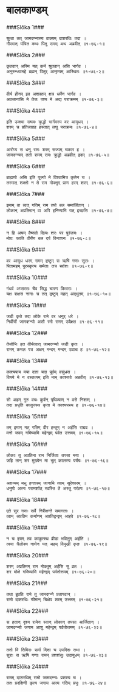 बालकाण्डम्
===============================


###Slōka 1###


    श्रुत्वा तत् जामदग्न्यस्य वाक्यम् दाशरथिः तदा ।
    गौरवात् यंत्रित कथः पितू रामम् अथ अब्रवीत् ॥१-७६-१॥


###Slōka 2###


    कृतवान् अस्मि यत् कर्म श्रुतवान् असि भार्गव ।
    अनुरुन्ध्यामहे ब्रह्मन् पितुर् आनृण्यम् आस्थितः ॥१-७६-२॥


###Slōka 3###


    वीर्य हीनम् इव अशक्तम् क्षत्र धर्मेण भार्गव ।
    अवजानासि मे तेजः पश्य मे अद्य पराक्रमम् ॥१-७६-३॥


###Slōka 4###


    इति उक्त्वा राघवः क्रुद्धो भार्गवस्य वर आयुधम् ।
    शरम् च प्रतिजग्राह हस्तात् लघु पराक्रमः ॥१-७६-४॥


###Slōka 5###


    आरोप्य स धनू रामः शरम् सज्यम् चकार ह ।
    जामदग्न्यम् ततो रामम् रामः क्रुद्धो अब्रवीत् इदम् ॥१-७६-५॥


###Slōka 6###


    ब्राह्मणो असि इति पूज्यो मे विश्वामित्र कृतेन च ।
    तस्मात् शक्तो न ते राम मोक्तुम् प्राण हरम् शरम् ॥१-७६-६॥


###Slōka 7###


    इमाम् वा त्वत् गतिम् राम तपो बल समार्जितान् ।
    लोकान् अप्रतिमान् वा अपि हनिष्यामि यत् इच्छसि ॥१-७६-७॥


###Slōka 8###


    न हि अयम् वैष्णवो दिव्यः शरः पर पुरंजयः ।
    मोघः पतति वीर्येण बल दर्प विनाशनः ॥१-७६-८॥


###Slōka 9###


    वर आयुध धरम् रामम् द्रष्टुम् स ऋषि गणाः सुराः ।
    पितामहम् पुरस्कृत्य समेताः तत्र सर्वशः ॥१-७६-९॥


###Slōka 10###


    गंधर्व अप्सरसः चैव सिद्ध चारण किन्नराः ।
    यक्ष राक्षस नागाः च तत् द्रष्टुम् महत् अद्भुतम् ॥१-७६-१०॥


###Slōka 11###


    जडी कृते तदा लोके रामे वर धनुर् धरे ।
    निर्वीर्यो जामदग्न्यो असौ रमो रामम् उदैक्षत ॥१-७६-११॥


###Slōka 12###


    तेजोभिः हत वीर्यत्वात् जामदग्न्यो जडी कृतः ।
    रामम् कमल पत्र अक्षम् मन्दम् मन्दम् उवाच ह ॥१-७६-१२॥


###Slōka 13###


    काश्यपाय मया दत्ता यदा पूर्वम् वसुंधरा ।
    विषये मे न वस्तव्यम् इति माम् काश्यपो अब्रवीत् ॥१-७६-१३॥


###Slōka 14###


    सो अहम् गुरु वचः कुर्वन् पृथिव्याम् न वसे निशाम् ।
    तदा प्रभृति काकुत्स्थ कृता मे काश्यपस्य ह ॥१-७६-१४॥


###Slōka 15###


    तम् इमाम् मत् गतिम् वीर हन्तुम् न अर्हसि राघव ।
    मनो जवम् गमिष्यामि महेन्द्रम् पर्वत उत्तमम् ॥१-७६-१५॥


###Slōka 16###


    लोकाः तु अप्रतिमा राम निर्जिताः तपसा मया ।
    जहि तान् शर मुख्येन मा भूत् कालस्य पर्ययः ॥१-७६-१६॥


###Slōka 17###


    अक्षय्यम् मधु हन्तारम् जानामि त्वाम् सुरेश्वरम् ।
    धनुषो अस्य परामर्शात् स्वस्ति ते अस्तु परंतप ॥१-७६-१७॥


###Slōka 18###


    एते सुर गणाः सर्वे निरीक्षन्ते समागताः ।
    त्वाम् अप्रतिम कर्माणम् अप्रतिद्वन्द्वम् आहवे ॥१-७६-१८॥


###Slōka 19###


    न च इयम् तव काकुत्स्थ व्रीडा भवितुम् अर्हति ।
    त्वया त्रैलोक्य नाथेन यत् अहम् विमुखी कृतः ॥१-७६-१९॥


###Slōka 20###


    शरम् अप्रतिमम् राम मोक्तुम् अर्हसि सु व्रत ।
    शर मोक्षे गमिष्यामि महेन्द्रम् पर्वतोत्तमम् ॥१-७६-२०॥


###Slōka 21###


    तथा ब्रुवति रामे तु जामदग्न्ये प्रतापवान् ।
    रामो दाशरथिः श्रीमान् चिक्षेप शरम् उत्तमम् ॥१-७६-२१॥


###Slōka 22###


    स हतान् दृश्य रामेण स्वान् लोकान् तपसा आर्जितान् ।
    जामदग्न्यो जगाम आशु महेन्द्रम् पर्वतोत्तमम् ॥१-७६-२२॥


###Slōka 23###


    ततो वि तिमिराः सर्वा दिशा च उपदिशः तथा ।
    सुराः स ऋषि गणाः रामम् प्रशशंसुः उदायुधम् ॥१-७६-२३॥


###Slōka 24###


    रामम् दाशरथिम् रामो जामदग्न्यः प्रशस्य च ।
    ततः प्रदक्षिणी कृत्य जगाम आत्म गतिम् प्रभुः ॥१-७६-२४॥


